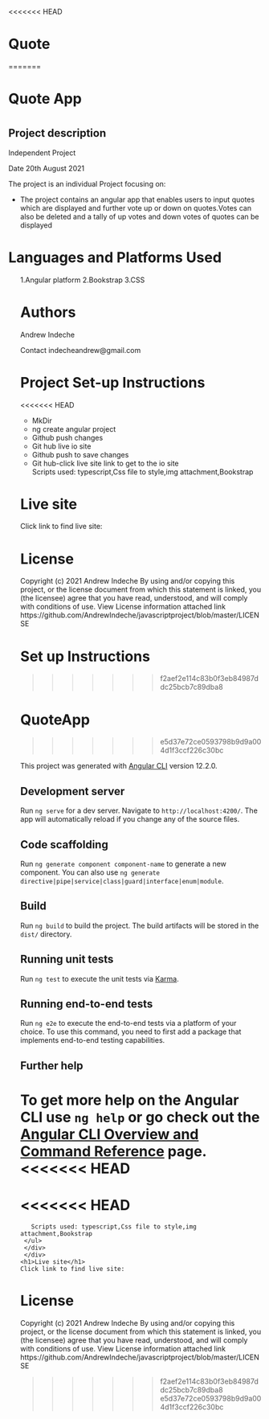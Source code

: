 <<<<<<< HEAD
# Quote
=======
   </head>
    <body>
    <h1>Quote App<h1>
     <h2>Project description</h2>
          Independent Project
         <p>Date 20th August 2021</p>
         <p>The project is an individual Project focusing on:</p>
      <ul>
     <li>The project contains an angular app that enables users to input quotes which are displayed and further vote up or down on quotes.Votes can also be deleted and a tally of up votes and down votes of quotes can be displayed </li>
     </div>
     </div>
         </ul>
    <h1>Languages and Platforms Used</h1>
         <ul>
    1.Angular platform
    2.Bookstrap
    3.CSS
    </div>
    </div>
    <h1> Authors</h1>
    <p>Andrew Indeche</p>
    <p>Contact indecheandrew@gmail.com</p>
    </div>
    </div>
    <h1>Project Set-up Instructions</h1>
<<<<<<< HEAD
     <ul>
     <li>MkDir</li>
     <li>ng create angular project</li>
     <li>Github push changes</li>
     <li>Git hub live io site</li>
     <li>Github push to save changes</li>
     <li>Git hub-click live site link to get to the io site</li>
       Scripts used: typescript,Css file to style,img attachment,Bookstrap
     </ul>
     </div>
     </div>
    <h1>Live site</h1>
    Click link to find live site:
   <h1>License</h1>
   Copyright (c) 2021 Andrew Indeche
   By using and/or copying this project, or the license document from which this statement is linked, you (the licensee) agree that you have read, understood, and    will comply with conditions of use.
   View License information attached link
    https://github.com/AndrewIndeche/javascriptproject/blob/master/LICENSE


Set up Instructions
=======
>>>>>>> f2aef2e114c83b0f3eb84987ddc25bcb7c89dba8
# QuoteApp
>>>>>>> e5d37e72ce0593798b9d9a004d1f3ccf226c30bc

This project was generated with [Angular CLI](https://github.com/angular/angular-cli) version 12.2.0.

## Development server

Run `ng serve` for a dev server. Navigate to `http://localhost:4200/`. The app will automatically reload if you change any of the source files.

## Code scaffolding

Run `ng generate component component-name` to generate a new component. You can also use `ng generate directive|pipe|service|class|guard|interface|enum|module`.

## Build

Run `ng build` to build the project. The build artifacts will be stored in the `dist/` directory.

## Running unit tests

Run `ng test` to execute the unit tests via [Karma](https://karma-runner.github.io).

## Running end-to-end tests

Run `ng e2e` to execute the end-to-end tests via a platform of your choice. To use this command, you need to first add a package that implements end-to-end testing capabilities.

## Further help

To get more help on the Angular CLI use `ng help` or go check out the [Angular CLI Overview and Command Reference](https://angular.io/cli) page.
<<<<<<< HEAD
=======
<<<<<<< HEAD
=======

       Scripts used: typescript,Css file to style,img attachment,Bookstrap
     </ul>
     </div>
     </div>
    <h1>Live site</h1>
    Click link to find live site:
   <h1>License</h1>
   Copyright (c) 2021 Andrew Indeche
   By using and/or copying this project, or the license document from which this statement is linked, you (the licensee) agree that you have read, understood, and    will comply with conditions of use.
   View License information attached link
    https://github.com/AndrewIndeche/javascriptproject/blob/master/LICENSE


>>>>>>> f2aef2e114c83b0f3eb84987ddc25bcb7c89dba8
>>>>>>> e5d37e72ce0593798b9d9a004d1f3ccf226c30bc

